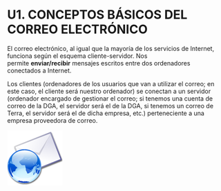 
# U1. CONCEPTOS BÁSICOS DEL CORREO ELECTRÓNICO

El correo electrónico, al igual que la mayoría de los servicios de Internet, funciona según el esquema cliente-servidor. Nos permite **enviar/recibir** mensajes escritos entre dos ordenadores conectados a Internet.

Los clientes (ordenadores de los usuarios que van a utilizar el correo; en este caso, el cliente será nuestro ordenador) se conectan a un servidor (ordenador encargado de gestionar el correo; si tenemos una cuenta de correo de la DGA, el servidor será el de la DGA, si tenemos un correo de Terra, el servidor será el de dicha empresa, etc.) perteneciente a una empresa proveedora de correo.


![1.2. Un icono del tema Crystal Clear. Autor: Everaldo Coelho and YellowIcon. All Crystal icons were posted by the author as LGPL on kde-look. Licencia Pública General Reducida de GNU.](img/Crystal_Clear_app_email.png)


